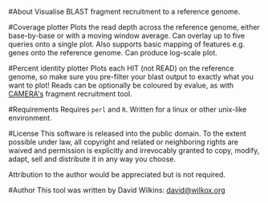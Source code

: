 #About
Visualise BLAST fragment recruitment to a reference genome. 

#Coverage plotter
Plots the read depth across the reference genome, either base-by-base or with a moving window average. Can overlay up to five queries onto a single plot. Also supports basic mapping of features e.g. genes onto the reference genome. Can produce log-scale plot.

#Percent identity plotter
Plots each HIT (not READ) on the reference genome, so make sure you pre-filter your blast output to exactly what you want to plot! Reads can be optionally be coloured by evalue, as with [CAMERA's](http://camera.calit2.net/) fragment recruitment tool.

#Requirements
Requires `perl` and `R`. Written for a linux or other unix-like environment.

#License
This software is released into the public domain. To the extent possible under law, all copyright and related or neighboring rights are waived and permission is explicitly and irrevocably granted to copy, modify, adapt, sell and distribute it in any way you choose.

Attribution to the author would be appreciated but is not required.

#Author
This tool was written by David Wilkins: david@wilkox.org
